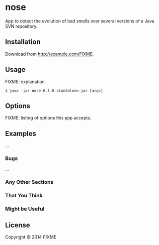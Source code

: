 # nose

App to detect the evolution of bad smells over several versions of a Java SVN repository.

## Installation

Download from http://example.com/FIXME.

## Usage

FIXME: explanation

    $ java -jar nose-0.1.0-standalone.jar [args]

## Options

FIXME: listing of options this app accepts.

## Examples

...

### Bugs

...

### Any Other Sections
### That You Think
### Might be Useful

## License

Copyright © 2014 FIXME

